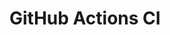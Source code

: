 # GitHub Actions CI















































































































































































































































































































































































































































































































































































































































































































































































































































































































































































































































































































































































































































































































































































































































































































































































































































































































































































































